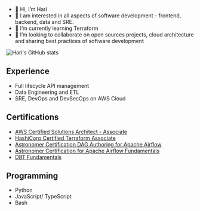 - 👋 Hi, I’m Hari
- 👀 I am interested in all aspects of software development - frontend, backend, data and SRE.
- 🌱 I’m currently learning Terraform
- 💞️ I’m looking to collaborate on open sources projects, cloud architecture and sharing best practices of software development


![Hari's GitHub stats](https://github-readme-stats.vercel.app/api?username=hkuchibhotla&count_private=true&theme=dark&show_icons=true&bg_color=00000000)


## Experience

* Full lifecycle API management
* Data Engineering and ETL
* SRE, DevOps and DevSecOps on AWS Cloud 


## Certifications 

* [AWS Certified Solutions Architect - Associate](https://www.credly.com/badges/0de57656-62f9-4dfa-bca4-bf6d86c73cee)
* [HashiCorp Certified Terraform Associate](https://www.credly.com/badges/2a4310a2-61f9-4f0b-96a3-da3388aeaa4f)
* [Astronomer Certification DAG Authoring for Apache Airflow](https://www.credly.com/badges/057f470d-1c2d-42ae-9290-790e10fcb2ac)
* [Astronomer Certification for Apache Airflow Fundamentals](https://www.credly.com/badges/ed6ae299-4da1-4666-a996-2c9b00f9f825)
* [DBT Fundamentals](https://www.credential.net/f371d405-7302-4792-9f02-311732953191#gs.nhx4cl)


## Programming

* Python 
* JavaScript/ TypeScript 
* Bash


<!---
hkuchibhotla/hkuchibhotla is a ✨ special ✨ repository because its `README.md` (this file) appears on your GitHub profile.
You can click the Preview link to take a look at your changes.
--->

